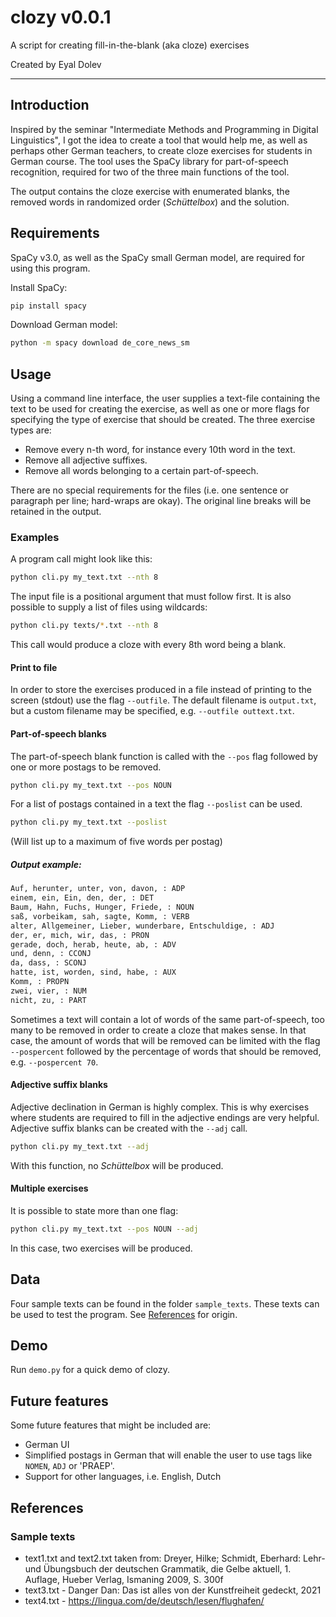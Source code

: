 # clozy v0.0.1
A script for creating fill-in-the-blank (aka cloze) exercises

Created by Eyal Dolev

---

## Introduction
Inspired by the seminar "Intermediate Methods and Programming in Digital Linguistics", I got the idea to create a tool that would help me, as well as perhaps other German teachers, to create cloze exercises for students in German course. The tool uses the SpaCy library for part-of-speech recognition, required for two of the three main functions of the tool.

The output contains the cloze exercise with enumerated blanks, the removed words in randomized order (_Schüttelbox_) and the solution.

## Requirements
SpaCy v3.0, as well as the SpaCy small German model, are required for using this program.

Install SpaCy:
```bash
pip install spacy

```
Download German model:
```bash
python -m spacy download de_core_news_sm

```

## Usage
Using a command line interface, the user supplies a text-file containing the text to be used for creating the exercise, as well as one or more flags for specifying the type of exercise that should be created. The three exercise types are:

* Remove every n-th word, for instance every 10th word in the text.
* Remove all adjective suffixes.
* Remove all words belonging to a certain part-of-speech. 

There are no special requirements for the files (i.e. one sentence or paragraph per line; hard-wraps are okay). The original line breaks will be retained in the output.

### Examples
A program call might look like this:
```bash
python cli.py my_text.txt --nth 8 
```
The input file is a positional argument that must follow first. It is also possible to supply a list of files using wildcards:

```bash
python cli.py texts/*.txt --nth 8 
```

This call would produce a cloze with every 8th word being a blank.

#### Print to file
In order to store the exercises produced in a file instead of printing to the screen (stdout) use the flag `--outfile`. The default filename is `output.txt`, but a custom filename may be specified, e.g. `--outfile outtext.txt`.

#### Part-of-speech blanks
The part-of-speech blank function is called with the `--pos` flag followed by one or more postags to be removed. 
```bash
python cli.py my_text.txt --pos NOUN
```

For a list of postags contained in a text the flag `--poslist` can be used.

```bash
python cli.py my_text.txt --poslist
```
(Will list up to a maximum of five words per postag)


##### Output example:
```bash
Auf, herunter, unter, von, davon, : ADP
einem, ein, Ein, den, der, : DET
Baum, Hahn, Fuchs, Hunger, Friede, : NOUN
saß, vorbeikam, sah, sagte, Komm, : VERB
alter, Allgemeiner, Lieber, wunderbare, Entschuldige, : ADJ
der, er, mich, wir, das, : PRON
gerade, doch, herab, heute, ab, : ADV
und, denn, : CCONJ
da, dass, : SCONJ
hatte, ist, worden, sind, habe, : AUX
Komm, : PROPN
zwei, vier, : NUM
nicht, zu, : PART
```

Sometimes a text will contain a lot of words of the same part-of-speech, too many to be removed in order to create a cloze that makes sense. In that case, the amount of words that will be removed can be limited with the flag `--pospercent` followed by the percentage of words that should be removed, e.g. `--pospercent 70`.


#### Adjective suffix blanks
Adjective declination in German is highly complex. This is why exercises where students are required to fill in the adjective endings are very helpful. Adjective suffix blanks can be created with the `--adj` call.

```bash
python cli.py my_text.txt --adj
```
With this function, no _Schüttelbox_ will be produced.

#### Multiple exercises
It is possible to state more than one flag:
```bash
python cli.py my_text.txt --pos NOUN --adj
```
In this case, two exercises will be produced.


## Data
Four sample texts can be found in the folder `sample_texts`. These texts can be used to test the program. See [References](#references) for origin.

## Demo
Run `demo.py` for a quick demo of clozy.

## Future features
Some future features that might be included are:
* German UI
* Simplified postags in German that will enable the user to use tags like `NOMEN`, `ADJ` or 'PRAEP'.
* Support for other languages, i.e. English, Dutch

## References
### Sample texts
* text1.txt and text2.txt taken from: Dreyer, Hilke; Schmidt, Eberhard: Lehr- und Übungsbuch der deutschen Grammatik, die Gelbe aktuell, 1. Auflage, Hueber Verlag, Ismaning 2009, S. 300f
* text3.txt - Danger Dan: Das ist alles von der Kunstfreiheit gedeckt, 2021
* text4.txt - https://lingua.com/de/deutsch/lesen/flughafen/